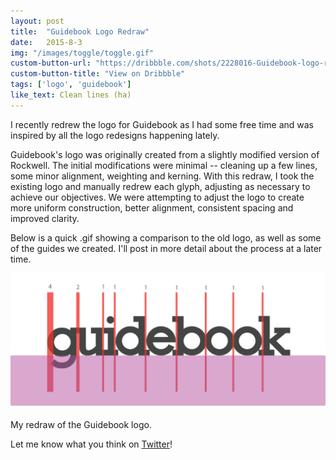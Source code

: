 ```yaml
---
layout: post
title:  "Guidebook Logo Redraw"
date:   2015-8-3
img: "/images/toggle/toggle.gif"
custom-button-url: "https://dribbble.com/shots/2228016-Guidebook-logo-redraw"
custom-button-title: "View on Dribbble"
tags: ['logo', 'guidebook']
like_text: Clean lines (ha)
---
```


I recently redrew the logo for Guidebook as I had some free time and was inspired by all the logo redesigns happening lately.

Guidebook's logo was originally created from a slightly modified version of Rockwell. The initial modifications were minimal -- cleaning up a few lines, some minor alignment, weighting and kerning. With this redraw, I took the existing logo and manually redrew each glyph, adjusting as necessary to achieve our objectives. We were attempting to adjust the logo to create more uniform construction, better alignment, consistent spacing and improved clarity.

Below is a quick .gif showing a comparison to the old logo, as well as some of the guides we created. I'll post in more detail about the process at a later time.

<div class="img">
    <div class="img_image">
        <img src="/images/guidebook-logo-redraw.gif" />
    </div>
    <p class="img_caption">My redraw of the Guidebook logo.</p>
</div>

Let me know what you think on [Twitter](http://twitter.com/pklada)!
